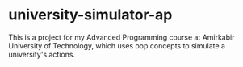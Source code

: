 # university-simulator-ap
This is a project for my Advanced Programming course at Amirkabir University of Technology, which uses oop concepts to simulate a university's actions.
